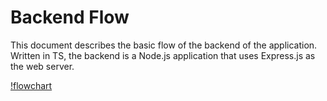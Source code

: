 # Backend Flow

This document describes the basic flow of the backend of the application.  
Written in TS, the backend is a Node.js application that uses Express.js as the web server.

[!flowchart](./assets/BackendFlowchart.png)